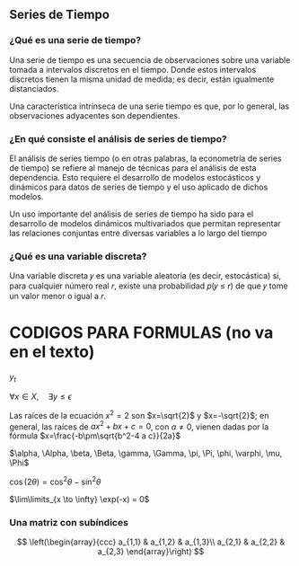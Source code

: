 ## Series de Tiempo

### ¿Qué es una serie de tiempo?
Una serie de tiempo es una secuencia de observaciones sobre una variable tomada a intervalos discretos en el tiempo. Donde estos intervalos discretos tienen la misma unidad de medida; es decir, están igualmente distanciados.

Una característica intrínseca de una serie tiempo es que, por lo general, las observaciones adyacentes son dependientes.

### ¿En qué consiste el análisis de series de tiempo?
El análisis de series tiempo (o en otras palabras, la econometría de series de tiempo) se refiere al manejo de técnicas para el análisis de esta dependencia. Esto requiere el desarrollo de modelos estocásticos y dinámicos para datos de series de tiempo y el uso aplicado de dichos modelos.

Un uso importante del análisis de series de tiempo ha sido para el desarrollo de modelos dinámicos multivariados que permitan representar las relaciones conjuntas entre diversas variables a lo largo del tiempo

### ¿Qué es una variable discreta?
Una variable discreta 𝑦 es una variable aleatoria (es decir, estocástica) si, para cualquier número real 𝑟, existe una probabilidad 𝑝(𝑦 ≤ 𝑟) de que 𝑦 tome un valor menor o igual a 𝑟. 


# CODIGOS PARA FORMULAS (no va en el texto)
$y_t$

$\forall x \in X, \quad \exists y \leq \epsilon$

Las raíces de la ecuación $x^2=2$ son $x=\sqrt{2}$ y $x=-\sqrt{2}$; 
en general, las raíces de $ax^2+bx+c=0$, con $a\neq0$, vienen dadas 
por la fórmula $x=\frac{-b\pm\sqrt{b^2-4 a c}}{2a}$

$\alpha, \Alpha, \beta, \Beta, \gamma, \Gamma, \pi, \Pi, \phi, \varphi, \mu, \Phi$

$\cos (2\theta) = \cos^2 \theta - \sin^2 \theta$

$\lim\limits_{x \to \infty} \exp(-x) = 0$

### Una matriz con subíndices
$$
\left(\begin{array}{ccc}
a_{1,1} & a_{1,2} & a_{1,3}\\
a_{2,1} & a_{2,2} & a_{2,3}
\end{array}\right)
$$

